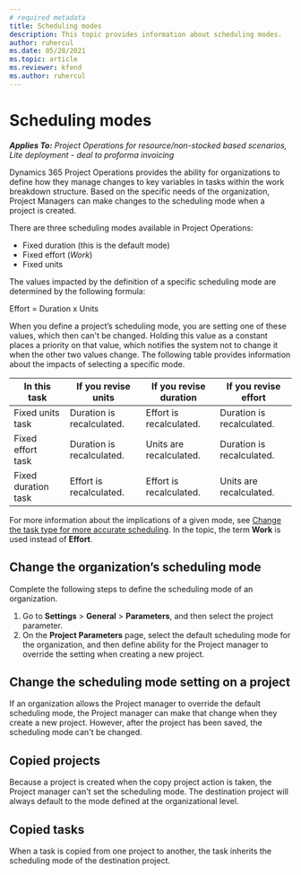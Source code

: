 ```yaml
---
# required metadata
title: Scheduling modes
description: This topic provides information about scheduling modes. 
author: ruhercul
ms.date: 05/28/2021
ms.topic: article
ms.reviewer: kfend
ms.author: ruhercul
---
```


# Scheduling modes

_**Applies To:** Project Operations for resource/non-stocked based scenarios, Lite deployment - deal to proforma invoicing_


Dynamics 365 Project Operations provides the ability for organizations to define how they manage changes to key variables in tasks within the work breakdown structure. Based on the specific needs of the organization, Project Managers can make changes to the scheduling mode when a project is created.

There are three scheduling modes available in Project Operations:

  - Fixed duration (this is the default mode)
  - Fixed effort (*Work*)
  - Fixed units

The values impacted by the definition of a specific scheduling mode are determined by the following formula:

  Effort  = Duration x Units

When you define a project’s scheduling mode, you are setting one of these values, which then can't be changed. Holding this value as a constant places a priority on that value, which notifies the system not to change it when the other two values change. The following table provides information about the impacts of selecting a specific mode.

| **In this task**             | **If you revise units**   | **If you revise duration** | **If you revise effort**  |
|----------------------|---------------------------|----------------------------|---------------------------|
| Fixed units task     | Duration is recalculated. | Effort is recalculated.    | Duration is recalculated. |
| Fixed effort task    | Duration is recalculated. | Units are recalculated.    | Duration is recalculated. |
| Fixed duration task  | Effort is recalculated.   | Effort is recalculated.    | Units are recalculated.   |

For more information about the implications of a given mode, see [Change the task type for more accurate scheduling](https://support.microsoft.com/en-us/office/change-the-task-type-for-more-accurate-scheduling-b0b969ad-45bc-4e9e-8967-435587548a72). In the topic, the term **Work** is used instead of **Effort**.

## Change the organization’s scheduling mode

Complete the following steps to define the scheduling mode of an organization.

1. Go to **Settings** \> **General** \> **Parameters**, and then select the project parameter. 
2. On the **Project Parameters** page, select the default scheduling mode for the organization, and then define ability for the Project manager to override the setting when creating a new project.

## Change the scheduling mode setting on a project

If an organization allows the Project manager to override the default scheduling mode, the Project manager can make that change when they create a new project. However, after the project has been saved, the scheduling mode can't be changed.

## Copied projects

Because a project is created when the copy project action is taken, the Project manager can't set the scheduling mode. The destination project will always default to the mode defined at the organizational level.

## Copied tasks

When a task is copied from one project to another, the task inherits the scheduling mode of the destination project.
